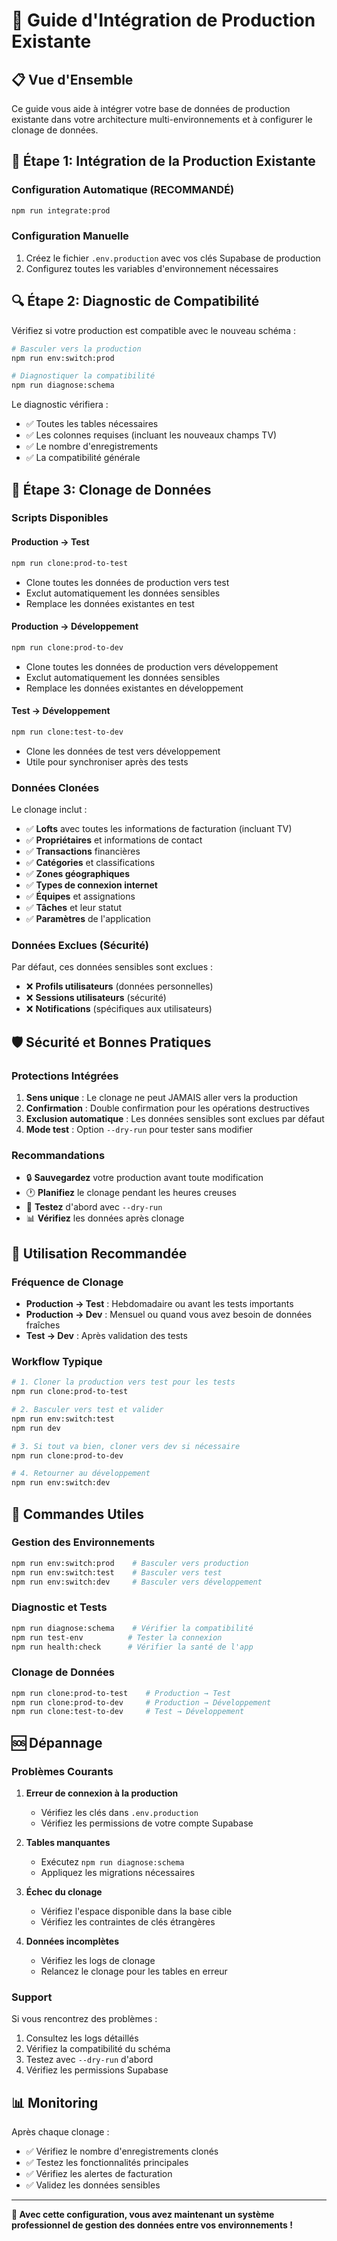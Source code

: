 # 🚀 Guide d'Intégration de Production Existante

## 📋 Vue d'Ensemble

Ce guide vous aide à intégrer votre base de données de production existante dans votre architecture multi-environnements et à configurer le clonage de données.

## 🎯 Étape 1: Intégration de la Production Existante

### Configuration Automatique (RECOMMANDÉ)
```bash
npm run integrate:prod
```

### Configuration Manuelle
1. Créez le fichier `.env.production` avec vos clés Supabase de production
2. Configurez toutes les variables d'environnement nécessaires

## 🔍 Étape 2: Diagnostic de Compatibilité

Vérifiez si votre production est compatible avec le nouveau schéma :

```bash
# Basculer vers la production
npm run env:switch:prod

# Diagnostiquer la compatibilité
npm run diagnose:schema
```

Le diagnostic vérifiera :
- ✅ Toutes les tables nécessaires
- ✅ Les colonnes requises (incluant les nouveaux champs TV)
- ✅ Le nombre d'enregistrements
- ✅ La compatibilité générale

## 🔄 Étape 3: Clonage de Données

### Scripts Disponibles

#### Production → Test
```bash
npm run clone:prod-to-test
```
- Clone toutes les données de production vers test
- Exclut automatiquement les données sensibles
- Remplace les données existantes en test

#### Production → Développement
```bash
npm run clone:prod-to-dev
```
- Clone toutes les données de production vers développement
- Exclut automatiquement les données sensibles
- Remplace les données existantes en développement

#### Test → Développement
```bash
npm run clone:test-to-dev
```
- Clone les données de test vers développement
- Utile pour synchroniser après des tests

### Données Clonées

Le clonage inclut :
- ✅ **Lofts** avec toutes les informations de facturation (incluant TV)
- ✅ **Propriétaires** et informations de contact
- ✅ **Transactions** financières
- ✅ **Catégories** et classifications
- ✅ **Zones géographiques**
- ✅ **Types de connexion internet**
- ✅ **Équipes** et assignations
- ✅ **Tâches** et leur statut
- ✅ **Paramètres** de l'application

### Données Exclues (Sécurité)

Par défaut, ces données sensibles sont exclues :
- ❌ **Profils utilisateurs** (données personnelles)
- ❌ **Sessions utilisateurs** (sécurité)
- ❌ **Notifications** (spécifiques aux utilisateurs)

## 🛡️ Sécurité et Bonnes Pratiques

### Protections Intégrées

1. **Sens unique** : Le clonage ne peut JAMAIS aller vers la production
2. **Confirmation** : Double confirmation pour les opérations destructives
3. **Exclusion automatique** : Les données sensibles sont exclues par défaut
4. **Mode test** : Option `--dry-run` pour tester sans modifier

### Recommandations

- 🔒 **Sauvegardez** votre production avant toute modification
- 🕐 **Planifiez** le clonage pendant les heures creuses
- 🧪 **Testez** d'abord avec `--dry-run`
- 📊 **Vérifiez** les données après clonage

## 📅 Utilisation Recommandée

### Fréquence de Clonage

- **Production → Test** : Hebdomadaire ou avant les tests importants
- **Production → Dev** : Mensuel ou quand vous avez besoin de données fraîches
- **Test → Dev** : Après validation des tests

### Workflow Typique

```bash
# 1. Cloner la production vers test pour les tests
npm run clone:prod-to-test

# 2. Basculer vers test et valider
npm run env:switch:test
npm run dev

# 3. Si tout va bien, cloner vers dev si nécessaire
npm run clone:prod-to-dev

# 4. Retourner au développement
npm run env:switch:dev
```

## 🔧 Commandes Utiles

### Gestion des Environnements
```bash
npm run env:switch:prod    # Basculer vers production
npm run env:switch:test    # Basculer vers test
npm run env:switch:dev     # Basculer vers développement
```

### Diagnostic et Tests
```bash
npm run diagnose:schema    # Vérifier la compatibilité
npm run test-env          # Tester la connexion
npm run health:check      # Vérifier la santé de l'app
```

### Clonage de Données
```bash
npm run clone:prod-to-test    # Production → Test
npm run clone:prod-to-dev     # Production → Développement
npm run clone:test-to-dev     # Test → Développement
```

## 🆘 Dépannage

### Problèmes Courants

1. **Erreur de connexion à la production**
   - Vérifiez les clés dans `.env.production`
   - Vérifiez les permissions de votre compte Supabase

2. **Tables manquantes**
   - Exécutez `npm run diagnose:schema`
   - Appliquez les migrations nécessaires

3. **Échec du clonage**
   - Vérifiez l'espace disponible dans la base cible
   - Vérifiez les contraintes de clés étrangères

4. **Données incomplètes**
   - Vérifiez les logs de clonage
   - Relancez le clonage pour les tables en erreur

### Support

Si vous rencontrez des problèmes :
1. Consultez les logs détaillés
2. Vérifiez la compatibilité du schéma
3. Testez avec `--dry-run` d'abord
4. Vérifiez les permissions Supabase

## 📊 Monitoring

Après chaque clonage :
- ✅ Vérifiez le nombre d'enregistrements clonés
- ✅ Testez les fonctionnalités principales
- ✅ Vérifiez les alertes de facturation
- ✅ Validez les données sensibles

---

**🎯 Avec cette configuration, vous avez maintenant un système professionnel de gestion des données entre vos environnements !**